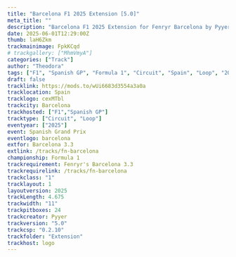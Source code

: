 ```yaml
---
title: "Barcelona F1 2025 Extension [5.0]"
meta_title: ""
description: "Barcelona F1 2025 Extension for Fenryr Barcelona by Pyyer"
date: 2025-06-01T12:29:00Z
thumb: laH6Zkm
trackmainimage: FpkKCqd
# trackgallery: ["MhmVmyA"]
categories: ["Track"]
author: "Theodora"
tags: ["F1", "Spanish GP", "Formula 1", "Circuit", "Spain", "Loop", "2025", "Pyyer"]
draft: false
tracklink: https://mods.to/wUi6683d3554a3a0a
tracklocation: Spain
tracklogo: cexMTbl
trackcity: Barcelona
trackhosted: ["F1","Spanish GP"]
tracktype: ["Circuit", "Loop"]
eventyear: ["2025"]
event: Spanish Grand Prix
eventlogo: barcelona
extfor: Barcelona 3.3
extlink: /tracks/fn-barcelona
championship: Formula 1
trackrequirement: Fenryr's Barcelona 3.3
trackrequirelink: /tracks/fn-barcelona
trackclass: "1" 
tracklayout: 1
layoutversion: 2025
trackLength: 4.675
trackwidth: "11"
trackpitboxes: 24
trackcreator: Pyyer
trackversion: "5.0"
trackcsp: "0.2.10"
trackfolder: "Extension"
trackhost: logo
---
```


